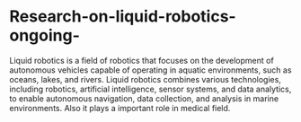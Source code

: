 # Research-on-liquid-robotics-ongoing-

Liquid robotics is a field of robotics that focuses on the development of autonomous vehicles capable of operating in aquatic environments, such as oceans, lakes, and rivers.
Liquid robotics combines various technologies, including robotics, artificial intelligence, sensor systems, and data analytics, to enable autonomous navigation, data collection, and analysis in marine environments.
Also it plays a important role in medical field.
